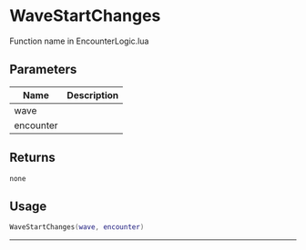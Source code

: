 # WaveStartChanges

Function name in EncounterLogic.lua

## Parameters

| Name      | Description |
| --------- | ----------- |
| wave      |             |
| encounter |             |

## Returns

`none`

## Usage

```lua
WaveStartChanges(wave, encounter)
```

---
